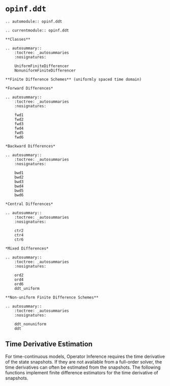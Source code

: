 # `opinf.ddt`

```{eval-rst}
.. automodule:: opinf.ddt

.. currentmodule:: opinf.ddt

**Classes**

.. autosummary::
    :toctree: _autosummaries
    :nosignatures:

    UniformFiniteDifferencer
    NonuniformFiniteDifferencer

**Finite Difference Schemes** (uniformly spaced time domain)

*Forward Differences*

.. autosummary::
    :toctree: _autosummaries
    :nosignatures:

    fwd1
    fwd2
    fwd3
    fwd4
    fwd5
    fwd6

*Backward Differences*

.. autosummary::
    :toctree: _autosummaries
    :nosignatures:

    bwd1
    bwd2
    bwd3
    bwd4
    bwd5
    bwd6

*Central Differences*

.. autosummary::
    :toctree: _autosummaries
    :nosignatures:

    ctr2
    ctr4
    ctr6

*Mixed Differences*

.. autosummary::
    :toctree: _autosummaries
    :nosignatures:

    ord2
    ord4
    ord6
    ddt_uniform

**Non-uniform Finite Difference Schemes**

.. autosummary::
    :toctree: _autosummaries
    :nosignatures:

    ddt_nonuniform
    ddt

```

## Time Derivative Estimation

For time-continuous models, Operator Inference requires the time derivative of the state snapshots.
If they are not available from a full-order solver, the time derivatives can often be estimated from the snapshots.
The following functions implement finite difference estimators for the time derivative of snapshots.
